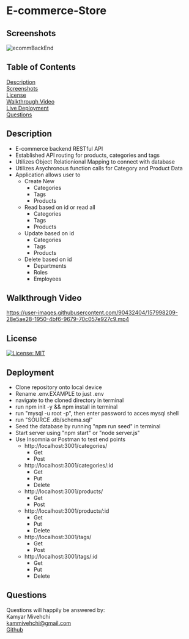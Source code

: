 # E-commerce-Store

## Screenshots
![ecommBackEnd](https://user-images.githubusercontent.com/90432404/157997450-777aefa9-71ad-4a6f-affd-fbee0135afe4.gif)

## Table of Contents
 [Description](#Description)
 <br>
 [Screenshots](#Screenshots)
 <br>
 [License](#license)
 <br>
 [Walkthrough Video](#Walkthrough%20Video)
 <br>
 [Live Deployment](#Deployment)
 <br>
 [Questions](#questions)
 
 
 
 ## Description
 + E-commerce backend RESTful API
 + Established API routing for products, categories and tags
 + Utilizes Object Relationional Mapping to connect with database
 + Utilizes Asychronous function calls for Category and Product Data
 + Application allows user to
   + Create New
     + Categories
     + Tags
     + Products
   + Read based on id or read all
     + Categories
     + Tags
     + Products
   + Update based on id
     + Categories
     + Tags
     + Products
   + Delete based on id
     + Departments
     + Roles
     + Employees
 
 ## Walkthrough Video


https://user-images.githubusercontent.com/90432404/157998209-28e5ae28-1950-4bf6-9679-70c057e927c9.mp4



## License 
[![License: MIT](https://img.shields.io/badge/License-MIT-yellow.svg)](https://opensource.org/licenses/MIT)


## Deployment
- Clone repository onto local device
- Rename .env.EXAMPLE to just .env
- navigate to the cloned directory in terminal
- run npm init -y && npm install in terminal
- run "mysql -u root -p", then enter password to acces mysql shell
- run "SOURCE .db/schema.sql"
- Seed the database by running "npm run seed" in terminal
- Start server using "npm start" or "node server.js"
- Use Insomnia or Postman to test end points
  + http://localhost:3001/categories/
    + Get
    + Post
  + http://localhost:3001/categories/:id
    + Get
    + Put
    + Delete
  + http://localhost:3001/products/
    + Get
    + Post
  + http://localhost:3001/products/:id
    + Get
    + Put
    + Delete
  + http://localhost:3001/tags/
    + Get
    + Post
  + http://localhost:3001/tags/:id
    + Get
    + Put
    + Delete
## Questions

Questions will happily be answered by:
<br>
Kamyar Mivehchi
<br>
[kammivehchi@gmail.com](mailto:kammivehchi@gmail.com)
<br>
[Github](https://github.com/Kam-Mivehchi)
